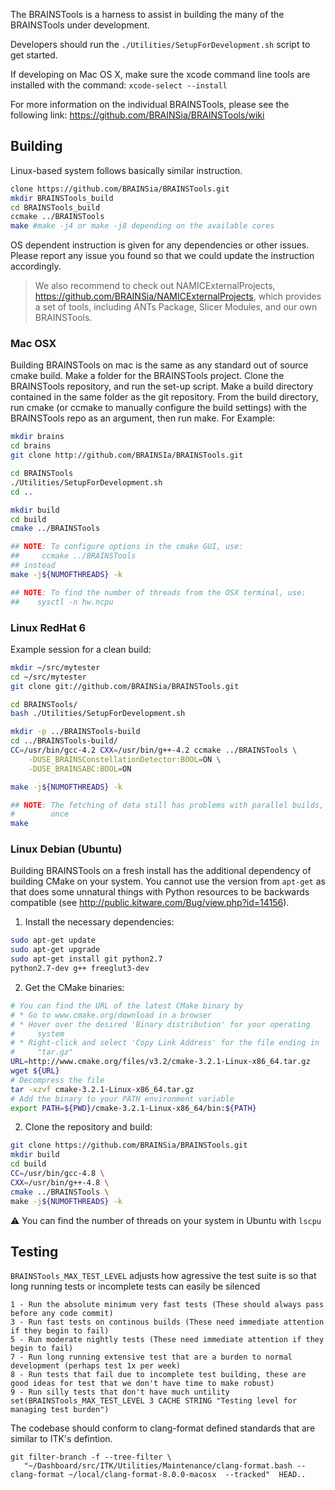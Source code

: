 The BRAINSTools is a harness to assist in building the many of the BRAINSTools under development.

Developers should run the `./Utilities/SetupForDevelopment.sh` script to get started.

If developing on Mac OS X, make sure the xcode command line tools are installed with the command:
`xcode-select --install`

For more information on the individual BRAINSTools, please see the following link:
https://github.com/BRAINSia/BRAINSTools/wiki

## Building
Linux-based system follows basically similar instruction. 

```sh
clone https://github.com/BRAINSia/BRAINSTools.git
mkdir BRAINSTools_build
cd BRAINSTools_build
ccmake ../BRAINSTools
make #make -j4 or make -j8 depending on the available cores
```

OS dependent instruction is given for any dependencies or other issues. Please report any issue you found so that we could update the instruction accordingly. 

>
> We also recommend to check out NAMICExternalProjects, https://github.com/BRAINSia/NAMICExternalProjects, which provides a set of tools, including ANTs Package, Slicer Modules, and our own BRAINSTools. 
>

### Mac OSX
Building BRAINSTools on mac is the same as any standard out of
source cmake build. Make a folder for the BRAINSTools project.
Clone the BRAINSTools repository, and run the set-up script. Make
a build directory contained in the same folder as the git repository.
From the build directory, run cmake (or ccmake to manually configure
the build settings) with the BRAINSTools repo as an argument, then
run make. For Example:

```sh
mkdir brains
cd brains
git clone http://github.com/BRAINSIa/BRAINSTools.git

cd BRAINSTools
./Utilities/SetupForDevelopment.sh
cd ..

mkdir build
cd build
cmake ../BRAINSTools

## NOTE: To configure options in the cmake GUI, use:
##     ccmake ../BRAINSTools
## instead
make -j${NUMOFTHREADS} -k

## NOTE: To find the number of threads from the OSX terminal, use:
##    sysctl -n hw.ncpu
```

### Linux RedHat 6
Example session for a clean build:

```sh
mkdir ~/src/mytester
cd ~/src/mytester
git clone git://github.com/BRAINSia/BRAINSTools.git

cd BRAINSTools/
bash ./Utilities/SetupForDevelopment.sh

mkdir -p ../BRAINSTools-build
cd ../BRAINSTools-build/
CC=/usr/bin/gcc-4.2 CXX=/usr/bin/g++-4.2 ccmake ../BRAINSTools \
    -DUSE_BRAINSConstellationDetector:BOOL=ON \
    -DUSE_BRAINSABC:BOOL=ON

make -j${NUMOFTHREADS} -k

## NOTE: The fetching of data still has problems with parallel builds, so we need to restart it at least
#        once
make
```

### Linux Debian (Ubuntu)
Building BRAINSTools on a fresh install has the additional dependency
of building CMake on your system.  You cannot use the version from
`apt-get` as that does some unnatural things with Python resources to
be backwards compatible (see http://public.kitware.com/Bug/view.php?id=14156).

1) Install the necessary dependencies:
```sh
sudo apt-get update
sudo apt-get upgrade
sudo apt-get install git python2.7
python2.7-dev g++ freeglut3-dev
```

2) Get the CMake binaries:
```sh
# You can find the URL of the latest CMake binary by
# * Go to www.cmake.org/download in a browser
# * Hover over the desired 'Binary distribution' for your operating
#     system
# * Right-click and select 'Copy Link Address' for the file ending in
#     "tar.gz"
URL=http://www.cmake.org/files/v3.2/cmake-3.2.1-Linux-x86_64.tar.gz
wget ${URL}
# Decompress the file
tar -xzvf cmake-3.2.1-Linux-x86_64.tar.gz
# Add the binary to your PATH environment variable
export PATH=${PWD}/cmake-3.2.1-Linux-x86_64/bin:${PATH}
```

2) Clone the repository and build:
```sh
git clone https://github.com/BRAINSia/BRAINSTools.git
mkdir build
cd build
CC=/usr/bin/gcc-4.8 \
CXX=/usr/bin/g++-4.8 \
cmake ../BRAINSTools \
make -j${NUMOFTHREADS} -k
```
:warning: You can find the number of threads on your system in Ubuntu with `lscpu`

## Testing
`BRAINSTools_MAX_TEST_LEVEL` adjusts how agressive the test suite is
so that long running tests or incomplete tests can easily be
silenced

```
1 - Run the absolute minimum very fast tests (These should always pass before any code commit)
3 - Run fast tests on continous builds (These need immediate attention if they begin to fail)
5 - Run moderate nightly tests (These need immediate attention if they begin to fail)
7 - Run long running extensive test that are a burden to normal development (perhaps test 1x per week)
8 - Run tests that fail due to incomplete test building, these are good ideas for test that we don't have time to make robust)
9 - Run silly tests that don't have much untility
set(BRAINSTools_MAX_TEST_LEVEL 3 CACHE STRING "Testing level for managing test burden")
```

The codebase should conform to clang-format defined standards that are similar to ITK's defintion.
```
git filter-branch -f --tree-filter \
   "~/Dashboard/src/ITK/Utilities/Maintenance/clang-format.bash --clang-format ~/local/clang-format-8.0.0-macosx  --tracked"  HEAD..
```
